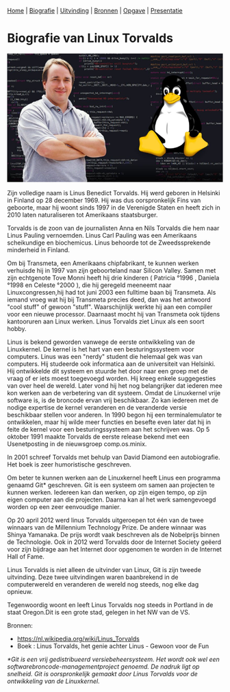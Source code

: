 [Home](README.md) | [Biografie](bio.md) | [Uitvinding](uitvinding.md) | [Bronnen](bronnen.md) | [Opgave](opgave.md) |  [Presentatie](https://gitpitch.com/bloemenmeisje/jaarwerk-klas8/master?grs=github&t=moon)

# Biografie van Linux Torvalds

![](figuren/Linus-Torvalds.jpg)

Zijn volledige naam is Linus Benedict Torvalds. Hij werd geboren in Helsinki in Finland op 28 december 1969. 
Hij was dus oorspronkelijk Fins van geboorte, maar hij woont sinds 1997 in de Verenigde Staten en heeft zich in 2010 laten naturaliseren tot Amerikaans staatsburger.

Torvalds is de zoon van de journalisten Anna en Nils Torvalds die hem naar Linus Pauling vernoemden. Linus Carl Pauling was een Amerikaans scheikundige en biochemicus. Linus behoorde tot de Zweedssprekende minderheid in Finland.

Om bij Transmeta, een Amerikaans chipfabrikant, te kunnen werken verhuisde hij in 1997 van zijn geboorteland naar Silicon Valley. Samen met zijn echtgenote Tove Monni heeft hij drie kinderen ( Patricia °1996 , Daniela °1998 en Celeste °2000 ), die hij geregeld meeneemt naar Linuxcongressen,hij had tot juni 2003 een fulltime baan bij Transmeta.
Als iemand vroeg wat hij bij Transmeta precies deed, dan was het antwoord "cool stuff" of gewoon "stuff". Waarschijnlijk werkte hij aan een compiler voor een nieuwe processor. Daarnaast mocht hij van Transmeta ook tijdens kantooruren aan Linux werken. Linus Torvalds ziet Linux als een soort hobby.

Linus is bekend geworden vanwege de eerste ontwikkeling van de Linuxkernel. De kernel is het hart van een besturingssysteem voor computers.
Linus was een "nerdy" student die helemaal gek was van computers. Hij studeerde ook informatica aan de universiteit van Helsinki. Hij ontwikkelde dit systeem en stuurde het door naar een groep met de vraag of er iets moest toegevoegd worden. Hij kreeg enkele suggegesties van over heel de wereld. Later vond hij het nog belangrijker dat iederen mee kon werken aan de verbetering van dit systeem. 
Omdat de Linuxkernel vrije software is, is de broncode ervan vrij beschikbaar. Zo kan iedereen met de nodige expertise de kernel veranderen en de veranderde versie beschikbaar stellen voor anderen. In 1990 begon hij een terminalemulator te ontwikkelen, maar hij wilde meer functies en besefte even later dat hij in feite de kernel voor een besturingssysteem aan het schrijven was. Op 5 oktober 1991 maakte Torvalds de eerste release bekend met een Usenetposting in de nieuwsgroep comp.os.minix.

In 2001 schreef Torvalds met behulp van David Diamond een autobiografie. Het boek is zeer humoristische geschreven.

Om beter te kunnen werken aan de Linuxkernel heeft Linus een programma genaamd Git* geschreven. Git is een systeem om samen aan projecten te kunnen werken. Iedereen kan dan werken, op zijn eigen tempo, op zijn eigen computer aan die projecten. Daarna kan al het werk samengevoegd worden op een zeer eenvoudige manier.

Op 20 april 2012 werd linus Torvalds uitgeroepen tot één van de twee winnaars van de Millennium Technology Prize. De andere winnaar was Shinya Yamanaka. De prijs wordt vaak beschreven als de Nobelprijs binnen de Technologie. Ook in 2012 werd Torvalds door de Internet Society geëerd voor zijn bijdrage aan het Internet door opgenomen te worden in de Internet Hall of Fame.

Linus Torvalds is niet alleen de uitvinder van Linux, Git is zijn tweede uitvinding. Deze twee uitvindingen waren baanbrekend in de computerwereld en veranderen de wereld nog steeds, nog elke dag opnieuw.

Tegenwoordig woont en leeft Linus Torvalds nog steeds in Portland in de staat Oregon.Dit is een grote stad, gelegen in het NW van de VS. 



Bronnen:
- https://nl.wikipedia.org/wiki/Linus_Torvalds
- Boek : Linus Torvalds, het genie achter Linus - Gewoon voor de Fun




*\*Git is een vrij gedistribueerd versiebeheersysteem. Het wordt ook wel een softwarebroncode-managementproject genoemd. De nadruk ligt op snelheid. Git is oorspronkelijk gemaakt door Linus Torvalds voor de ontwikkeling van de Linuxkernel.*
